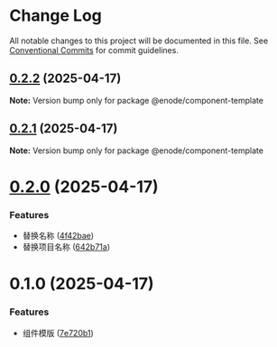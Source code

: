 # Change Log

All notable changes to this project will be documented in this file.
See [Conventional Commits](https://conventionalcommits.org) for commit guidelines.

## [0.2.2](https://github.com/Yicoding/create-project/compare/@enode/component-template@0.2.1...@enode/component-template@0.2.2) (2025-04-17)

**Note:** Version bump only for package @enode/component-template

## [0.2.1](https://github.com/Yicoding/create-project/compare/@enode/component-template@0.2.0...@enode/component-template@0.2.1) (2025-04-17)

**Note:** Version bump only for package @enode/component-template

# [0.2.0](https://github.com/Yicoding/create-project/compare/@enode/component-template@0.1.0...@enode/component-template@0.2.0) (2025-04-17)

### Features

- 替换名称 ([4f42bae](https://github.com/Yicoding/create-project/commit/4f42bae0ae80ac3fff9ec19c8457d39d63afa25b))
- 替换项目名称 ([642b71a](https://github.com/Yicoding/create-project/commit/642b71a9900d867642940e0cc00b93c034991c22))

# 0.1.0 (2025-04-17)

### Features

- 组件模版 ([7e720b1](https://github.com/Yicoding/create-project/commit/7e720b19e388483d2255858d3741a0ee7540a2ea))
